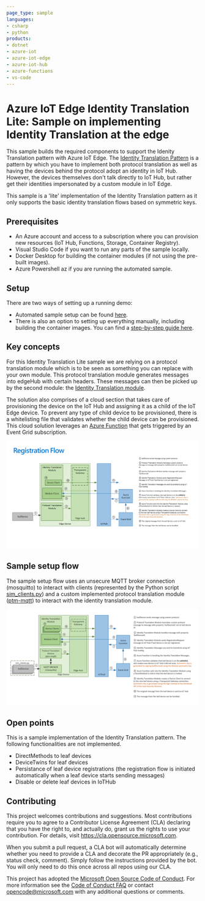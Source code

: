 ```yaml
---
page_type: sample
languages:
- csharp
- python
products:
- dotnet
- azure-iot
- azure-iot-edge
- azure-iot-hub
- azure-functions
- vs-code
---
```


# Azure IoT Edge Identity Translation Lite: Sample on implementing Identity Translation at the edge

<!-- 
Guidelines on README format: https://review.docs.microsoft.com/help/onboard/admin/samples/concepts/readme-template?branch=master

Guidance on onboarding samples to docs.microsoft.com/samples: https://review.docs.microsoft.com/help/onboard/admin/samples/process/onboarding?branch=master

Taxonomies for products and languages: https://review.docs.microsoft.com/new-hope/information-architecture/metadata/taxonomies?branch=master
-->

This sample builds the required components to support the Idenity Translation pattern with Azure IoT Edge. The [Identity Translation Pattern](https://docs.microsoft.com/bs-latn-ba/azure/iot-edge/iot-edge-as-gateway#patterns) is a pattern by which you have to implement both protocol translation as well as having the devices behind the protocol adopt an identity in IoT Hub. However, the devices themselves don't talk directly to IoT Hub, but rather get their identities impersonated by a custom module in IoT Edge.

This sample is a 'lite' implementation of the Identity Translation pattern as it only supports the basic identity translation flows based on symmetric keys. 

## Prerequisites

- An Azure account and access to a subscription where you can provision new resources (IoT Hub, Functions, Storage, Container Registry).
- Visual Studio Code if you want to run any parts of the sample locally.
- Docker Desktop for building the container modules (if not using the pre-built images).
- Azure Powershell az if you are running the automated sample.

## Setup

There are two ways of setting up a running demo:

- Automated sample setup can be found [here](/docs/autodeploy.md).
- There is also an option to setting up everything manually, including building the container images. You can find a [step-by-step guide here](/docs/stepbystep.md).


## Key concepts

For this Identity Translation Lite sample we are relying on a protocol translation module which is to be seen as something you can replace with your own module. This protocol translation module generates messages into edgeHub with certain headers. These messages can then be picked up by the second module: the [Identity Translation module](/docs/identitytranslationmodule.md).

The solution also comprises of a cloud section that takes care of provisioning the device on the IoT Hub and assigning it as a child of the IoT Edge device. To prevent any type of child device to be provisioned, there is a whitelisting file that validates whether the child device can be provisioned. This cloud solution leverages an [Azure Function](docs/functions.md) that gets triggered by an Event Grid subscription.

![Registration flow diagram](docs/media/registrationflow.png)

## Sample setup flow

The sample setup flow uses an unsecure MQTT broker connection (mosquitto) to interact with clients (represented by the Python script [sim_clients.py](/src/test/ptm-mqtt/sim_clients.py)) and a custom implemented protocol translation module ([ptm-mqtt](/src/edge/modules/ptm-mqtt)) to interact with the identity translation module. 

![Sample flow diagram](docs/media/sampleflow.png)


## Open points

This is a sample implementation of the Identity Translation pattern. The following functionalities are not implemented.
- DirectMethods to leaf devices
- DeviceTwins for leaf devices
- Persistance of leaf device registrations (the registration flow is initiated automatically when a leaf device starts sending messages)
- Disable or delete leaf devices in IoTHub


## Contributing

This project welcomes contributions and suggestions.  Most contributions require you to agree to a
Contributor License Agreement (CLA) declaring that you have the right to, and actually do, grant us
the rights to use your contribution. For details, visit https://cla.opensource.microsoft.com.

When you submit a pull request, a CLA bot will automatically determine whether you need to provide
a CLA and decorate the PR appropriately (e.g., status check, comment). Simply follow the instructions
provided by the bot. You will only need to do this once across all repos using our CLA.

This project has adopted the [Microsoft Open Source Code of Conduct](https://opensource.microsoft.com/codeofconduct/).
For more information see the [Code of Conduct FAQ](https://opensource.microsoft.com/codeofconduct/faq/) or
contact [opencode@microsoft.com](mailto:opencode@microsoft.com) with any additional questions or comments.
